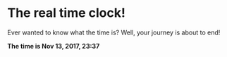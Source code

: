 # The real time clock!

Ever wanted to know what the time is? Well, your journey is about to end!

**The time is Nov 13, 2017, 23:37**